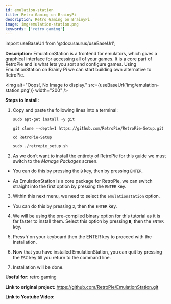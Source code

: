 ```yaml
---
id: emulation-station
title: Retro Gaming on BrainyPi
description: Retro Gaming on BrainyPi
image: img/emulation-station.png
keywords: ['retro gaming']
---
```



import useBaseUrl from '@docusaurus/useBaseUrl';



**Description:** EmulationStation is a frontend for emulators, which gives a graphical interface for accessing all of your games. It is a core part of RetroPie and is what lets you sort and configure games. Using EmulationStation on Brainy Pi we can start building own alternative to RetroPie.

<img alt="Oops!, No Image to display." src={useBaseUrl('img/emulation-station.png')} width="200" />

**Steps to Install:**

1. Copy and paste the following lines into a terminal:

   ```
   sudo apt-get install -y git

   git clone --depth=1 https://github.com/RetroPie/RetroPie-Setup.git

   cd RetroPie-Setup

   sudo ./retropie_setup.sh
   ```

2. As we don’t want to install the entirety of RetroPie for this guide we must switch to the _Manage Packages_ screen.

* You can do this by pressing the **`B`** key, then by pressing `ENTER`.

* As EmulationStation is a core package for RetroPie, we can switch straight into the first option by pressing the `ENTER` key.

3. Within this next menu, we need to select the `emulationstation` option.  
 
* You can do this by pressing `2`, then the `ENTER` key.

4. We will be using the pre-compiled binary option for this tutorial as it is far faster to install them. Select this option by pressing **`B`**, then the `ENTER` key.

5. Press **`Y`** on your keyboard then the ENTER key to proceed with the installation.

6. Now that you have installed EmulationStation, you can quit by pressing the `ESC` key till you return to the command line.

7. Installation will be done.


**Useful for:** retro gaming

**Link to original project:**  https://github.com/RetroPie/EmulationStation.git

**Link to Youtube Video:** <!-- Link to the Youtube video. -->